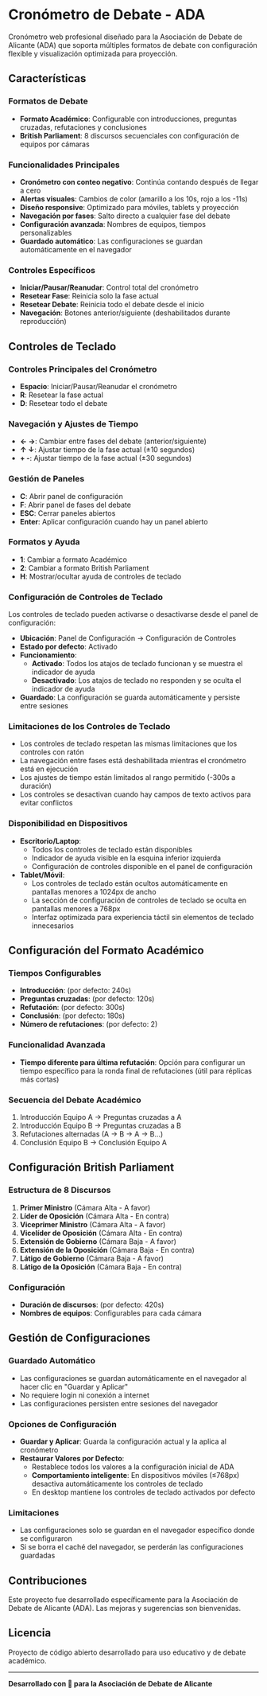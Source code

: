 # Cronómetro de Debate - ADA

Cronómetro web profesional diseñado para la Asociación de Debate de Alicante (ADA) que soporta múltiples formatos de debate con configuración flexible y visualización optimizada para proyección.

## Características

### Formatos de Debate

- **Formato Académico**: Configurable con introducciones, preguntas cruzadas, refutaciones y conclusiones
- **British Parliament**: 8 discursos secuenciales con configuración de equipos por cámaras

### Funcionalidades Principales

- **Cronómetro con conteo negativo**: Continúa contando después de llegar a cero
- **Alertas visuales**: Cambios de color (amarillo a los 10s, rojo a los -11s)
- **Diseño responsive**: Optimizado para móviles, tablets y proyección
- **Navegación por fases**: Salto directo a cualquier fase del debate
- **Configuración avanzada**: Nombres de equipos, tiempos personalizables
- **Guardado automático**: Las configuraciones se guardan automáticamente en el navegador

### Controles Específicos

- **Iniciar/Pausar/Reanudar**: Control total del cronómetro
- **Resetear Fase**: Reinicia solo la fase actual
- **Resetear Debate**: Reinicia todo el debate desde el inicio
- **Navegación**: Botones anterior/siguiente (deshabilitados durante reproducción)

## Controles de Teclado

### Controles Principales del Cronómetro

- **Espacio**: Iniciar/Pausar/Reanudar el cronómetro
- **R**: Resetear la fase actual
- **D**: Resetear todo el debate

### Navegación y Ajustes de Tiempo

- **← →**: Cambiar entre fases del debate (anterior/siguiente)
- **↑ ↓**: Ajustar tiempo de la fase actual (±10 segundos)
- **+ -**: Ajustar tiempo de la fase actual (±30 segundos)

### Gestión de Paneles

- **C**: Abrir panel de configuración
- **F**: Abrir panel de fases del debate
- **ESC**: Cerrar paneles abiertos
- **Enter**: Aplicar configuración cuando hay un panel abierto

### Formatos y Ayuda

- **1**: Cambiar a formato Académico
- **2**: Cambiar a formato British Parliament
- **H**: Mostrar/ocultar ayuda de controles de teclado

### Configuración de Controles de Teclado

Los controles de teclado pueden activarse o desactivarse desde el panel de configuración:

- **Ubicación**: Panel de Configuración → Configuración de Controles
- **Estado por defecto**: Activado
- **Funcionamiento**:
  - **Activado**: Todos los atajos de teclado funcionan y se muestra el indicador de ayuda
  - **Desactivado**: Los atajos de teclado no responden y se oculta el indicador de ayuda
- **Guardado**: La configuración se guarda automáticamente y persiste entre sesiones

### Limitaciones de los Controles de Teclado

- Los controles de teclado respetan las mismas limitaciones que los controles con ratón
- La navegación entre fases está deshabilitada mientras el cronómetro está en ejecución
- Los ajustes de tiempo están limitados al rango permitido (-300s a duración)
- Los controles se desactivan cuando hay campos de texto activos para evitar conflictos

### Disponibilidad en Dispositivos

- **Escritorio/Laptop**: 
  - Todos los controles de teclado están disponibles
  - Indicador de ayuda visible en la esquina inferior izquierda
  - Configuración de controles disponible en el panel de configuración
- **Tablet/Móvil**: 
  - Los controles de teclado están ocultos automáticamente en pantallas menores a 1024px de ancho
  - La sección de configuración de controles de teclado se oculta en pantallas menores a 768px
  - Interfaz optimizada para experiencia táctil sin elementos de teclado innecesarios

## Configuración del Formato Académico

### Tiempos Configurables

- **Introducción**: (por defecto: 240s)
- **Preguntas cruzadas**: (por defecto: 120s)
- **Refutación**: (por defecto: 300s)
- **Conclusión**: (por defecto: 180s)
- **Número de refutaciones**: (por defecto: 2)

### Funcionalidad Avanzada

- **Tiempo diferente para última refutación**: Opción para configurar un tiempo específico para la ronda final de refutaciones (útil para réplicas más cortas)

### Secuencia del Debate Académico

1. Introducción Equipo A → Preguntas cruzadas a A
2. Introducción Equipo B → Preguntas cruzadas a B
3. Refutaciones alternadas (A → B → A → B...)
4. Conclusión Equipo B → Conclusión Equipo A

## Configuración British Parliament

### Estructura de 8 Discursos

1. **Primer Ministro** (Cámara Alta - A favor)
2. **Líder de Oposición** (Cámara Alta - En contra)
3. **Viceprimer Ministro** (Cámara Alta - A favor)
4. **Vicelíder de Oposición** (Cámara Alta - En contra)
5. **Extensión de Gobierno** (Cámara Baja - A favor)
6. **Extensión de la Oposición** (Cámara Baja - En contra)
7. **Látigo de Gobierno** (Cámara Baja - A favor)
8. **Látigo de la Oposición** (Cámara Baja - En contra)

### Configuración

- **Duración de discursos**: (por defecto: 420s)
- **Nombres de equipos**: Configurables para cada cámara

## Gestión de Configuraciones

### Guardado Automático

- Las configuraciones se guardan automáticamente en el navegador al hacer clic en "Guardar y Aplicar"
- No requiere login ni conexión a internet
- Las configuraciones persisten entre sesiones del navegador

### Opciones de Configuración

- **Guardar y Aplicar**: Guarda la configuración actual y la aplica al cronómetro
- **Restaurar Valores por Defecto**: 
  - Restablece todos los valores a la configuración inicial de ADA
  - **Comportamiento inteligente**: En dispositivos móviles (≤768px) desactiva automáticamente los controles de teclado
  - En desktop mantiene los controles de teclado activados por defecto

### Limitaciones

- Las configuraciones solo se guardan en el navegador específico donde se configuraron
- Si se borra el caché del navegador, se perderán las configuraciones guardadas

## Contribuciones

Este proyecto fue desarrollado específicamente para la Asociación de Debate de Alicante (ADA). Las mejoras y sugerencias son bienvenidas.

## Licencia

Proyecto de código abierto desarrollado para uso educativo y de debate académico.

---

**Desarrollado con 💜 para la Asociación de Debate de Alicante**
